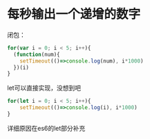 # 每秒输出一个递增的数字

闭包：

```js
for(var i = 0; i < 5; i++){
  (function(num){
    setTimeout(()=>console.log(num), i*1000)
  })(i)
}
```

let可以直接实现，没想到吧

```js
for(let i = 0; i < 5; i++){
    setTimeout(()=>console.log(i), i*1000)
}
```

详细原因在es6的let部分补充
